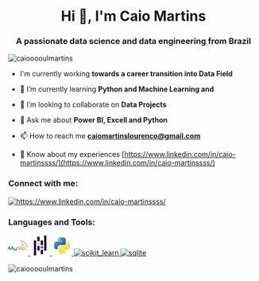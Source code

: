 <h1 align="center">Hi 👋, I'm Caio Martins</h1>
<h3 align="center">A passionate data science and data engineering from Brazil</h3>

<p align="left"> <img src="https://komarev.com/ghpvc/?username=caiooooulmartins&label=Profile%20views&color=0e75b6&style=flat" alt="caiooooulmartins" /> </p>

- I'm currently working **towards a career transition into Data Field**

- 🌱 I’m currently learning **Python and Machine Learning and**

- 👯 I’m looking to collaborate on **Data Projects**

- 💬 Ask me about **Power BI, Excell and Python**

- 📫 How to reach me **caiomartinslourenco@gmail.com**

- 📄 Know about my experiences [https://www.linkedin.com/in/caio-martinssss/](https://www.linkedin.com/in/caio-martinssss/)

<h3 align="left">Connect with me:</h3>
<p align="left">
<a href="https://linkedin.com/in/https://www.linkedin.com/in/caio-martinssss/" target="blank"><img align="center" src="https://raw.githubusercontent.com/rahuldkjain/github-profile-readme-generator/master/src/images/icons/Social/linked-in-alt.svg" alt="https://www.linkedin.com/in/caio-martinssss/" height="30" width="40" /></a>
</p>

<h3 align="left">Languages and Tools:</h3>
<p align="left"> <a href="https://www.mysql.com/" target="_blank" rel="noreferrer"> <img src="https://raw.githubusercontent.com/devicons/devicon/master/icons/mysql/mysql-original-wordmark.svg" alt="mysql" width="40" height="40"/> </a> <a href="https://pandas.pydata.org/" target="_blank" rel="noreferrer"> <img src="https://raw.githubusercontent.com/devicons/devicon/2ae2a900d2f041da66e950e4d48052658d850630/icons/pandas/pandas-original.svg" alt="pandas" width="40" height="40"/> </a> <a href="https://www.python.org" target="_blank" rel="noreferrer"> <img src="https://raw.githubusercontent.com/devicons/devicon/master/icons/python/python-original.svg" alt="python" width="40" height="40"/> </a> <a href="https://scikit-learn.org/" target="_blank" rel="noreferrer"> <img src="https://upload.wikimedia.org/wikipedia/commons/0/05/Scikit_learn_logo_small.svg" alt="scikit_learn" width="40" height="40"/> </a> <a href="https://www.sqlite.org/" target="_blank" rel="noreferrer"> <img src="https://www.vectorlogo.zone/logos/sqlite/sqlite-icon.svg" alt="sqlite" width="40" height="40"/> </a> </p>

<p><img align="center" src="https://github-readme-stats.vercel.app/api/top-langs?username=caiooooulmartins&show_icons=true&locale=en&layout=compact" alt="caiooooulmartins" /></p>
